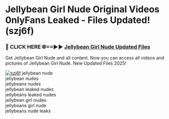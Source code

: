 # Jellybean Girl Nude Original Videos 0nlyFans Leaked - Files Updated! (szj6f)

<h3>🔴 CLICK HERE 🌐==►► <a href="https://tinyurl.com/5h6xmrr3" rel="nofollow">Jellybean Girl Nude Updated Files</a></h3>

Get Jellybean Girl Nude and all content. Now you can access all videos and pictures of Jellybean Girl Nude. New Updated Files 2025!

[![szj6f](https://i.imgur.com/KVD873Z.gif)](https://tinyurl.com/5h6xmrr3)
jellybean nude<br>
jellybean nudes<br>
jellybeans nudes<br>
jellybean leaked nudes<br>
jellybeans leaked nudes<br>
jellybean girl nudes<br>
jellybeans girl nude<br>
jellybeans nude leaks